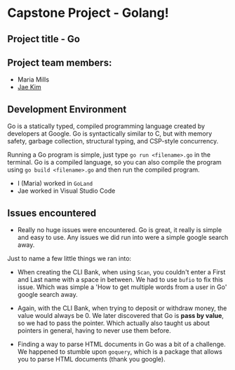 # Capstone Project - Golang!

## Project title - Go

## Project team members:

- Maria Mills
- [Jae Kim](https://github.com/jaekim24)

## Development Environment

Go is a statically typed, compiled programming language created by developers at Google. Go is syntactically similar to C, but with memory safety, garbage collection, structural typing, and CSP-style concurrency.

Running a Go program is simple, just type `go run <filename>.go` in the terminal. Go is a compiled language, so you can also compile the program using `go build <filename>.go` and then run the compiled program.

- I (Maria) worked in `GoLand`
- Jae worked in Visual Studio Code

## Issues encountered

- Really no huge issues were encountered. Go is great, it really is simple and easy to use. Any issues we did run into were a simple google search away.

Just to name a few little things we ran into:

- When creating the CLI Bank, when using `Scan`, you couldn't enter a First and Last name with a space in between. We had to use `bufio` to fix this issue. Which was simple a 'How to get multiple words from a user in Go' google search away.

- Again, with the CLI Bank, when trying to deposit or withdraw money, the value would always be 0. We later discovered that Go is **pass by value**, so we had to pass the pointer. Which actually also taught us about pointers in general, having to never use them before.

- Finding a way to parse HTML documents in Go was a bit of a challenge. We happened to stumble upon `goquery`, which is a package that allows you to parse HTML documents (thank you google).
